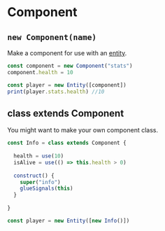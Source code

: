 # Component

## `new Component(name)`

Make a component for use with an [entity](Entity.md).

```javascript
const component = new Component("stats")
component.health = 10

const player = new Entity([component])
print(player.stats.health) //10
```

## class extends Component

You might want to make your own component class.

```javascript
const Info = class extends Component {
  
  health = use(10)
  isAlive = use(() => this.health > 0)
  
  construct() {
    super("info")
    glueSignals(this)
  }
  
}

const player = new Entity([new Info()])
```
